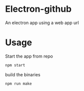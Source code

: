 # Electron-github
An electron app using a web app url 

# Usage
Start the app from repo
```bash
npm start
```
build the binaries 
```
npm run make
```